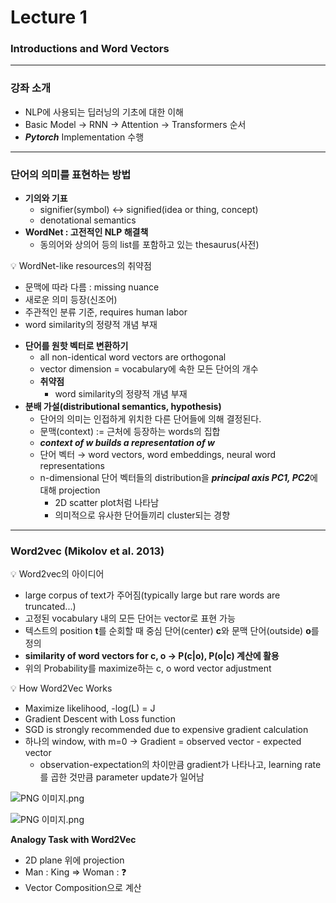 # Lecture 1

### Introductions and Word Vectors

---

### 강좌 소개

- NLP에 사용되는 딥러닝의 기초에 대한 이해
- Basic Model → RNN → Attention → Transformers 순서
- ***Pytorch*** Implementation 수행

---

### 단어의 의미를 표현하는 방법

- **기의와 기표**
    - signifier(symbol) ↔ signified(idea or thing, concept)
    - denotational semantics
- **WordNet : 고전적인 NLP 해결책**
    - 동의어와 상의어 등의 list를 포함하고 있는 thesaurus(사전)
    
<aside>
💡 WordNet-like resources의 취약점

- 문맥에 따라 다름 : missing nuance
- 새로운 의미 등장(신조어)
- 주관적인 분류 기준, requires human labor
- word similarity의 정량적 개념 부재
</aside>
    
- **단어를 원핫 벡터로 변환하기**
    - all non-identical word vectors are orthogonal
    - vector dimension = vocabulary에 속한 모든 단어의 개수
    - **취약점**
        - word similarity의 정량적 개념 부재
- **분배 가설(distributional semantics, hypothesis)**
    - 단어의 의미는 인접하게 위치한 다른 단어들에 의해 결정된다.
    - 문맥(context) := 근처에 등장하는 words의 집합
    - ***context of w builds a representation of w***
    - 단어 벡터 → word vectors, word embeddings, neural word representations
    - n-dimensional  단어 벡터들의 distribution을 ***principal axis PC1, PC2***에 대해 projection
        - 2D scatter plot처럼 나타남
        - 의미적으로 유사한 단어들끼리 cluster되는 경향

---

### Word2vec (Mikolov et al. 2013)

<aside>
💡 Word2vec의 아이디어

- large corpus of text가 주어짐(typically large but rare words are truncated...)
- 고정된 vocabulary 내의 모든 단어는 vector로 표현 가능
- 텍스트의 position **t**를 순회할 때 중심 단어(center) **c**와 문맥 단어(outside) **o**를 정의
- **similarity of word vectors for c, o → P(c|o), P(o|c) 계산에 활용**
- 위의 Probability를 maximize하는 c, o word vector adjustment
</aside>

<aside>
💡 How Word2Vec Works

- Maximize likelihood, -log(L) = J
- Gradient Descent with Loss function
- SGD is strongly recommended due to expensive gradient calculation
- 하나의 window, with m=0 → Gradient = observed vector - expected vector
    - observation-expectation의 차이만큼 gradient가 나타나고, learning rate를 곱한 것만큼 parameter update가 일어남
</aside>

![PNG 이미지.png](https://user-images.githubusercontent.com/75057952/150629972-abe7bf0c-8e9f-4e40-b5c2-167c7c77badb.png)

![PNG 이미지.png](https://user-images.githubusercontent.com/75057952/150629971-ae53502e-a778-4436-8fa8-16411d03beb6.png)

**Analogy Task with Word2Vec**

- 2D plane 위에 projection
- Man : King ⇒ Woman : ❓
- Vector Composition으로 계산
